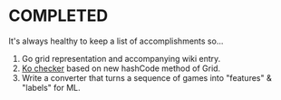 COMPLETED
=========
It's always healthy to keep a list of accomplishments so...

1. Go grid representation and accompanying wiki entry.
2. [Ko checker](https://github.com/RJRyV/stoner/wiki/Why-Scala-is-Perfect-For-Go) based on new hashCode method of Grid.
3. Write a converter that turns a sequence of games into "features" & "labels" for ML.
